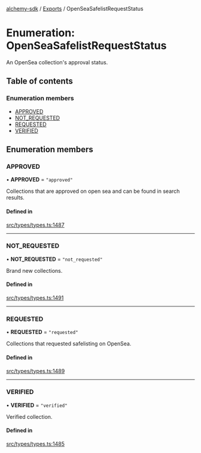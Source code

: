 [alchemy-sdk](../README.md) / [Exports](../modules.md) / OpenSeaSafelistRequestStatus

# Enumeration: OpenSeaSafelistRequestStatus

An OpenSea collection's approval status.

## Table of contents

### Enumeration members

- [APPROVED](OpenSeaSafelistRequestStatus.md#approved)
- [NOT\_REQUESTED](OpenSeaSafelistRequestStatus.md#not_requested)
- [REQUESTED](OpenSeaSafelistRequestStatus.md#requested)
- [VERIFIED](OpenSeaSafelistRequestStatus.md#verified)

## Enumeration members

### APPROVED

• **APPROVED** = `"approved"`

Collections that are approved on open sea and can be found in search results.

#### Defined in

[src/types/types.ts:1487](https://github.com/alchemyplatform/alchemy-sdk-js/blob/bed7d71/src/types/types.ts#L1487)

___

### NOT\_REQUESTED

• **NOT\_REQUESTED** = `"not_requested"`

Brand new collections.

#### Defined in

[src/types/types.ts:1491](https://github.com/alchemyplatform/alchemy-sdk-js/blob/bed7d71/src/types/types.ts#L1491)

___

### REQUESTED

• **REQUESTED** = `"requested"`

Collections that requested safelisting on OpenSea.

#### Defined in

[src/types/types.ts:1489](https://github.com/alchemyplatform/alchemy-sdk-js/blob/bed7d71/src/types/types.ts#L1489)

___

### VERIFIED

• **VERIFIED** = `"verified"`

Verified collection.

#### Defined in

[src/types/types.ts:1485](https://github.com/alchemyplatform/alchemy-sdk-js/blob/bed7d71/src/types/types.ts#L1485)
